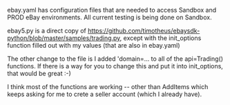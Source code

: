 ebay.yaml has configuration files that are needed to access Sandbox and PROD eBay environments. All current testing is being done on Sandbox.

ebay5.py is a direct copy of https://github.com/timotheus/ebaysdk-python/blob/master/samples/trading.py, except with the init_options function filled out with my values (that are also in ebay.yaml)

The other change to the file is I added 'domain=... to all of the api=Trading() functions. If there is a way for you to change this and put it into init_options, that would be great :-)

I think most of the functions are working -- other than AddItems which keeps asking for me to crete a seller account (which I already have).
